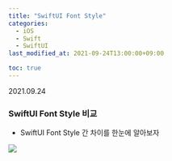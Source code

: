 ```yaml
---
title: "SwiftUI Font Style"
categories: 
  - iOS
  - Swift
  - SwiftUI
last_modified_at: 2021-09-24T13:00:00+09:00

toc: true
---
```

2021.09.24

### SwiftUI Font Style 비교

* SwiftUI Font Style 간 차이를 한눈에 알아보자

<img src="https://raw.githubusercontent.com/phillip5094/phillip5094.github.io/master/imgs/SwiftUI_Font_Style.png"/>

